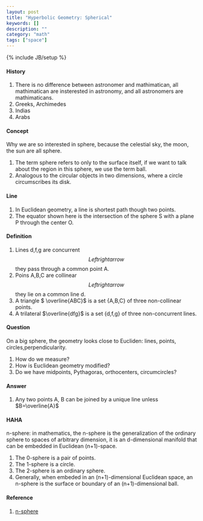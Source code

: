 ```yaml
---
layout: post
title: "Hyperbolic Geometry: Spherical"
keywords: []
description: ""
category: "math"
tags: ["space"]
---
```

{% include JB/setup %}

#### History
1. There is no difference between astronomer and mathimatican, all mathimatican
   are insterested in astronomy, and all astronomers are mathimaticans.
2. Greeks, Archimedes
3. Indias
4. Arabs

#### Concept 
Why we are so interested in sphere, because the celestial sky, the moon, the sun
are all sphere.
1. The term sphere refers to only to the surface itself, if we want to talk about
the region in this sphere, we use the term  ball.
2. Analogous to the circular objects in two dimensions, where a circle
   circumscribes its disk.

#### Line 
1. In Euclidean geometry, a line is shortest path though two points.
2. The equator shown here is the intersection of the sphere S with a plane P
through the center O.

#### Definition
1. Lines d,f,g are concurrent $$ Leftrightarrow $$ they pass through a common point
A.
2. Poins A,B,C are collinear $$ Leftrightarrow $$ they lie on a common line d.
3. A triangle $ \overline{ABC}$ is a set {A,B,C} of three non-collinear
   points.
4. A trilateral $\overline{dfg}$ is a set {d,f,g} of three non-concurrent lines.


#### Question
On a big sphere, the geometry looks close to Eucliden: lines, points,
circles,perpendicularity.
1. How do we measure?
2. How is Euclidean geometry modified?
3. Do we have midpoints, Pythagoras, orthocenters, circumcircles?

#### Answer
1. Any two points A, B can be joined by a unique line unless $B=\overline{A}$


#### HAHA
n-sphere: in mathematics, the n-sphere is the generalization of the ordinary
sphere to spaces of arbitrary dimension, it is an d-dimensional manifold that
can be embedded in Euclidean (n+1)-space.
1. The 0-sphere is a pair of points.
2. The 1-sphere is a circle.
3. The 2-sphere is an ordinary sphere.
4. Generally, when embeded in an (n+1)-dimensional Euclidean space, an n-sphere
   is the surface or boundary of an (n+1)-dimensional ball.


#### Reference
1. [n-sphere](https://en.wikipedia.org/wiki/N-sphere)
